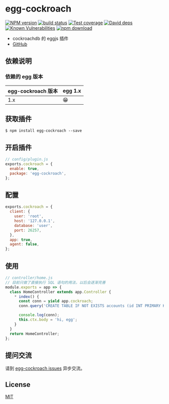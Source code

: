# egg-cockroach

[![NPM version][npm-image]][npm-url]
[![build status][travis-image]][travis-url]
[![Test coverage][codecov-image]][codecov-url]
[![David deps][david-image]][david-url]
[![Known Vulnerabilities][snyk-image]][snyk-url]
[![npm download][download-image]][download-url]

[npm-image]: https://img.shields.io/npm/v/egg-cockroach.svg?style=flat-square
[npm-url]: https://npmjs.org/package/egg-cockroach
[travis-image]: https://img.shields.io/travis/eggjs/egg-cockroach.svg?style=flat-square
[travis-url]: https://travis-ci.org/eggjs/egg-cockroach
[codecov-image]: https://img.shields.io/codecov/c/github/eggjs/egg-cockroach.svg?style=flat-square
[codecov-url]: https://codecov.io/github/eggjs/egg-cockroach?branch=master
[david-image]: https://img.shields.io/david/eggjs/egg-cockroach.svg?style=flat-square
[david-url]: https://david-dm.org/eggjs/egg-cockroach
[snyk-image]: https://snyk.io/test/npm/egg-cockroach/badge.svg?style=flat-square
[snyk-url]: https://snyk.io/test/npm/egg-cockroach
[download-image]: https://img.shields.io/npm/dm/egg-cockroach.svg?style=flat-square
[download-url]: https://npmjs.org/package/egg-cockroach

* cockroachdb 的 eggjs 插件
* [GitHub](https://github.com/Txiaozhe/egg-cockroach)

## 依赖说明

### 依赖的 egg 版本

| egg-cockroach 版本 | egg 1.x |
| ---------------- | ------- |
| 1.x              | 😁      |

## 获取插件
```shell
$ npm install egg-cockroach --save
```

## 开启插件

```js
// config/plugin.js
exports.cockroach = {
  enable: true,
  package: 'egg-cockroach',
};
```

## 配置

```javascript
exports.cockroach = {
  client: {
    user: 'root',
    host: '127.0.0.1',
    database: 'user',
    port: 26257,
  },
  app: true,
  agent: false,
};
```

## 使用

```javascript
// controller/home.js
// 目前只做了直接执行 SQL 语句的用法，以后会逐渐完善
module.exports = app => {
  class HomeController extends app.Controller {
    * index() {
      const conn = yield app.cockroach;
      conn.query('CREATE TABLE IF NOT EXISTS accounts (id INT PRIMARY KEY, balance INT);');

      console.log(conn);
      this.ctx.body = 'hi, egg';
    }
  }
  return HomeController;
};
```
## 提问交流

请到 [egg-cockroach issues](https://github.com/Txiaozhe/egg-cockroach/issues) 异步交流。

## License

[MIT](LICENSE)
